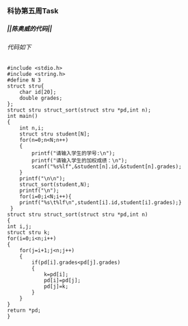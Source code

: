 ### 科协第五周Task

##### ||陈奥威的代码||



###### 代码如下



	#include <stdio.h>
	#include <string.h>
	#define N 3
	struct stru{
		char id[20];
		double grades;
	};
	struct stru struct_sort(struct stru *pd,int n);
	int main()
	{
		int n,i;
		struct stru student[N];
		for(n=0;n<N;n++)
		{
			printf("请输入学生的学号:\n");
			printf("请输入学生的加权成绩：\n");
			scanf("%s%lf",&student[n].id,&student[n].grades);
		}
		printf("\n\n");
		struct_sort(student,N);
		printf("\n");
		for(i=0;i<N;i++){
		printf("%s\t%lf\n",student[i].id,student[i].grades);}	 
	 } 
	struct stru struct_sort(struct stru *pd,int n)
	{
	int i,j;
	struct stru k;
	for(i=0;i<n;i++)
	{
		for(j=i+1;j<n;j++)
		{
			if(pd[i].grades<pd[j].grades)
			{
				k=pd[i];
				pd[i]=pd[j];
				pd[j]=k;
			}	
		}
	}
	return *pd;
	}
